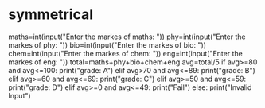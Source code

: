 # symmetrical
maths=int(input("Enter the markes of maths: "))
phy=int(input("Enter the markes of phy: "))
bio=int(input("Enter the markes of bio: "))
chem=int(input("Enter the markes of chem: "))
eng=int(input("Enter the markes of eng: "))
total=maths+phy+bio+chem+eng
avg=total/5
if avg>=80 and avg<=100:
    print("grade: A")
elif avg>70 and avg<=89:
    print("grade: B")
elif avg>=60 and avg<=69:
    print("grade: C")
elif avg>=50 and avg<=59:
    print("grade: D")
elif avg>=0 and avg<=49:
    print("Fail")
else:
    print("Invalid Input")

